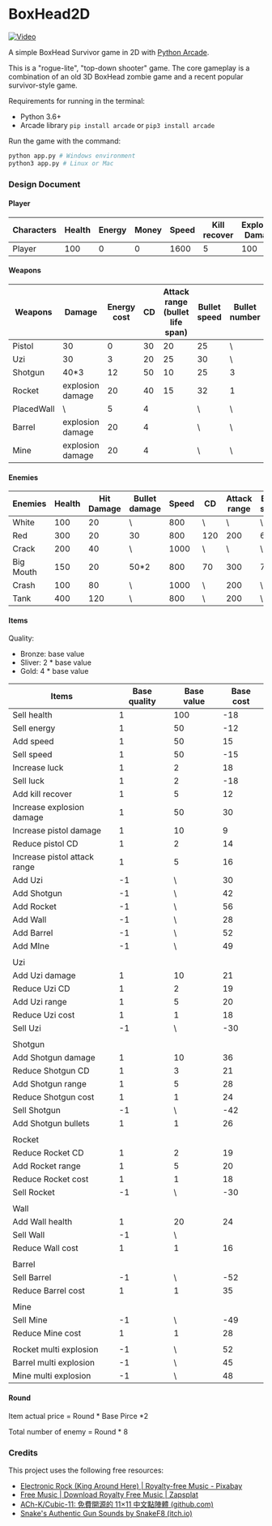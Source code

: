 # BoxHead2D

[![Video](https://img.youtube.com/vi/Y7BeCjsXLb8/maxresdefault.jpg)](https://www.youtube.com/embed/Y7BeCjsXLb8)

A simple BoxHead Survivor game in 2D with [Python Arcade](https://api.arcade.academy/en/latest/index.html). 

This is a "rogue-lite", "top-down shooter" game. The core gameplay is a combination of an old 3D BoxHead zombie game and a recent popular survivor-style game.

Requirements for running in the terminal:

- Python 3.6+
- Arcade library `pip install arcade` or `pip3 install arcade`

Run the game with the command:
```python
python app.py # Windows environment
python3 app.py # Linux or Mac
```

### Design Document

#### Player

| Characters | Health | Energy | Money | Speed | Kill recover | Explosion Damage | Luck |
|------------|--------|--------|-------|-------|--------------|------------------|------|
| Player     |    100 |      0 |     0 |  1600 |            5 |              100 |    6 |

#### Weapons

| Weapons    | Damage           | Energy cost | CD | Attack range (bullet life span) | Bullet speed | Bullet number | Health |
|------------|------------------|-------------|----|---------------------------------|--------------|---------------|--------|
| Pistol     |               30 |           0 | 30 |                              20 |           25 | \             | \      |
| Uzi        |               30 |           3 | 20 |                              25 |           30 | \             | \      |
| Shotgun    | 40*3             |          12 | 50 |                              10 |           25 |             3 | \      |
| Rocket     | explosion damage |          20 | 40 |                              15 |           32 |             1 | \      |
| PlacedWall | \                |           5 |  4 |                                 | \            | \             |    300 |
| Barrel     | explosion damage |          20 |  4 |                                 | \            | \             |      0 |
| Mine       | explosion damage |          20 |  4 |                                 | \            | \             |      0 |

#### Enemies

| Enemies   | Health | Hit Damage | Bullet damage | Speed | CD  | Attack range | Bullet speed |
|-----------|--------|------------|---------------|-------|-----|--------------|--------------|
| White     |    100 |         20 | \             |   800 | \   | \            | \            |
| Red       |    300 |         20 |            30 |   800 | 120 |          200 |            6 |
| Crack     |    200 |         40 | \             |  1000 | \   | \            | \            |
| Big Mouth |    150 |         20 | 50*2          |   800 |  70 |          300 |            7 |
| Crash     |    100 |         80 | \             |  1000 | \   |          200 | \            |
| Tank      |    400 |        120 | \             |   800 | \   |          200 | \            |

#### Items

Quality:

- Bronze: base value
- Sliver: 2 * base value
- Gold: 4 * base value

| Items                        | Base quality | Base value | Base cost |
|------------------------------|--------------|------------|-----------|
| Sell health                  |            1 |        100 |       -18 |
| Sell energy                  |            1 |         50 |       -12 |
| Add speed                    |            1 |         50 |        15 |
| Sell speed                   |            1 |         50 |       -15 |
| Increase luck                |            1 |          2 |        18 |
| Sell luck                    |            1 |          2 |       -18 |
| Add kill recover             |            1 |          5 |        12 |
| Increase explosion damage    |            1 |         50 |        30 |
| Increase pistol damage       |            1 |         10 |         9 |
| Reduce pistol CD             |            1 |          2 |        14 |
| Increase pistol attack range |            1 |          5 |        16 |
| Add Uzi                      |           -1 | \          |        30 |
| Add Shotgun                  |           -1 | \          |        42 |
| Add Rocket                   |           -1 | \          |        56 |
| Add Wall                     |           -1 | \          |        28 |
| Add Barrel                   |           -1 | \          |        52 |
| Add MIne                     |           -1 | \          |        49 |
|                              |              |            |           |
| Uzi                          |              |            |           |
| Add Uzi damage               |            1 |         10 |        21 |
| Reduce Uzi CD                |            1 |          2 |        19 |
| Add Uzi range                |            1 |          5 |        20 |
| Reduce Uzi cost              |            1 |          1 |        18 |
| Sell Uzi                     |           -1 | \          |       -30 |
|                              |              |            |           |
| Shotgun                      |              |            |           |
| Add Shotgun damage           |            1 |         10 |        36 |
| Reduce Shotgun CD            |            1 |          3 |        21 |
| Add Shotgun range            |            1 |          5 |        28 |
| Reduce Shotgun cost          |            1 |          1 |        24 |
| Sell Shotgun                 |           -1 | \          |       -42 |
| Add Shotgun bullets          |            1 |          1 |        26 |
|                              |              |            |           |
| Rocket                       |              |            |           |
| Reduce Rocket CD             |            1 |          2 |        19 |
| Add Rocket range             |            1 |          5 |        20 |
| Reduce Rocket cost           |            1 |          1 |        18 |
| Sell Rocket                  |           -1 | \          |       -30 |
|                              |              |            |           |
| Wall                         |              |            |           |
| Add Wall health              |            1 |         20 |        24 |
| Sell Wall                    |           -1 | \          |           |
| Reduce Wall cost             |            1 |          1 |        16 |
|                              |              |            |           |
| Barrel                       |              |            |           |
| Sell Barrel                  |           -1 | \          |       -52 |
| Reduce Barrel cost           |            1 |          1 |        35 |
|                              |              |            |           |
| Mine                         |              |            |           |
| Sell Mine                    |           -1 | \          |       -49 |
| Reduce Mine cost             |            1 |          1 |        28 |
|                              |              |            |           |
| Rocket multi explosion       |           -1 | \          |        52 |
| Barrel multi explosion       |           -1 | \          |        45 |
| Mine multi explosion         |           -1 | \          |        48 |

#### Round

Item actual price = Round * Base Pirce *2

Total number of enemy = Round * 8

### Credits

This project uses the following free resources:

- [Electronic Rock (King Around Here) | Royalty-free Music - Pixabay](https://pixabay.com/music/beats-electronic-rock-king-around-here-15045/)
- [Free Music | Download Royalty Free Music | Zapsplat](https://www.zapsplat.com/sound-effect-category/royalty-free-music/)
- [ACh-K/Cubic-11: 免費開源的 11×11 中文點陣體 (github.com)](https://github.com/ACh-K/Cubic-11)
- [Snake's Authentic Gun Sounds by SnakeF8 (itch.io)](https://f8studios.itch.io/snakes-authentic-gun-sounds)
